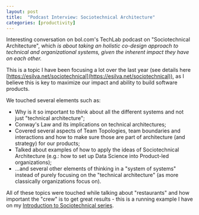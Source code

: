 ```yaml
---
layout: post
title:  "Podcast Interview: Sociotechnical Architecture"
categories: [productivity]
---
```


Interesting conversation on bol.com's TechLab podcast on "Sociotechnical Architecture", which *is about taking an holistic co-design approach to technical and organizational systems, given the inherent impact they have on each other.*

This is a topic I have been focusing a lot over the last year (see details here [https://esilva.net/sociotechnical](https://esilva.net/sociotechnical)), as I believe this is key to maximize our impact and ability to build software products.

We touched several elements such as:

- Why is it so important to think about all the different systems and not just "technical architecture";
- Conway's Law and its implications on technical architectures;
- Covered several aspects of Team Topologies, team boundaries and interactions and how to make sure those are part of architecture (and strategy) for our products;
- Talked about examples of how to apply the ideas of Sociotechnical Architecture (e.g.: how to set up Data Science into Product-led organizations);
- ...and several other elements of thinking in a "system of systems" instead of purely focusing on the "technical architecture" (as more classically organizations focus on).

All of these topics were touched while talking about "restaurants" and how important the "crew" is to get great results - this is a running example I have on my [Introduction to Sociotechnical series](https://esilva.net/sociotechnical/intro-sociotechnical-arch).
